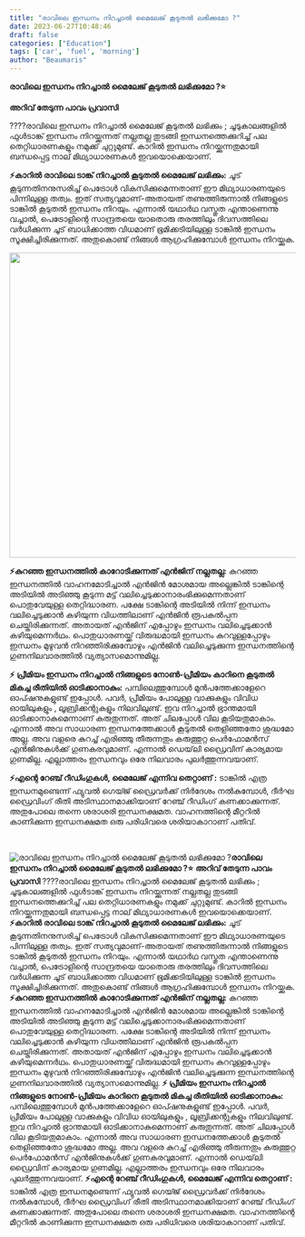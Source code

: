 ```yaml
---
title: "രാവിലെ ഇന്ധനം നിറച്ചാൽ മൈലേജ് കൂടുതൽ ലഭിക്കുമോ ?"
date: 2023-06-27T10:48:46
draft: false
categories: ["Education"]
tags: ['car', 'fuel', 'morning']
author: "Beaumaris"
---
```


<strong>രാവിലെ ഇന്ധനം നിറച്ചാൽ മൈലേജ് കൂടുതൽ ലഭിക്കുമോ ?⭐</strong>

<strong>അറിവ് തേടുന്ന പാവം പ്രവാസി</strong>

????രാവിലെ ഇന്ധനം നിറച്ചാൽ മൈലേജ് കൂടുതൽ ലഭിക്കും ; ചൂടുകാലങ്ങളിൽ ഫുൾടാങ്ക് ഇന്ധനം നിറയ്ക്കുന്നത് നല്ലതല്ല തുടങ്ങി ഇന്ധനത്തെക്കുറിച്ച് പല തെറ്റിധാരണകളും നമുക്ക് ചുറ്റുമുണ്ട്. കാറിൽ ഇന്ധനം നിറയ്ക്കുന്നതുമായി ബന്ധപ്പെട്ട നാല് മിഥ്യാധാരണകൾ ഇവയൊക്കെയാണ്.

<strong>⚡കാറിൽ രാവിലെ ടാങ്ക് നിറച്ചാൽ കൂടുതൽ മൈലേജ് ലഭിക്കും:</strong>
ചൂട് കൂടുന്നതിനനുസരിച്ച് പെട്രോൾ വികസിക്കുമെന്നതാണ് ഈ മിഥ്യാധാരണയുടെ പിന്നിലുള്ള തത്വം. ഇത് സത്യവുമാണ്-അതായത് തണുത്തിരുന്നാൽ നിങ്ങളുടെ ടാങ്കിൽ കൂടുതൽ ഇന്ധനം നിറയും. എന്നാൽ യഥാർഥ വസ്തുത എന്താണെന്നു വച്ചാൽ, പെട്രോളിന്റെ സാന്ദ്രതയെ യാതൊരു തരത്തിലും ദിവസത്തിലെ വർധിക്കുന്ന ചൂട് ബാധിക്കാത്ത വിധമാണ് ഭൂമിക്കടിയിലുള്ള ടാങ്കിൽ ഇന്ധനം സൂക്ഷിച്ചിരിക്കുന്നത്. അതുകൊണ്ട് നിങ്ങൾ ആഗ്രഹിക്കുമ്പോൾ ഇന്ധനം നിറയ്ക്കുക.

<a href="https://cdn.boolokam.com/articles/2023/06/ffffff-14.jpg"><img class=" wp-image-401276" src="https://cdn.boolokam.com/articles/2023/06/ffffff-14.jpg" alt="" width="806" height="537" /></a>

<strong>⚡കുറഞ്ഞ ഇന്ധനത്തിൽ കാറോടിക്കുന്നത് എൻജിന് നല്ലതല്ല:</strong>
കുറഞ്ഞ ഇന്ധനത്തിൽ വാഹനമോടിച്ചാൽ എൻജിൻ മോശമായ അല്ലെങ്കിൽ ടാങ്കിന്റെ അടിയിൽ അടിഞ്ഞു കൂടുന്ന മട്ട് വലിച്ചെടുക്കാനാരംഭിക്കുമെന്നതാണ് പൊതുവേയുള്ള തെറ്റിദ്ധാരണ. പക്ഷേ ടാങ്കിന്റെ അടിയിൽ നിന്ന് ഇന്ധനം വലിച്ചെടുക്കാൻ കഴിയുന്ന വിധത്തിലാണ് എൻജിൻ രൂപകൽപ്പന ചെയ്തിരിക്കുന്നത്. അതായത് എൻജിന് എപ്പോഴും ഇന്ധനം വലിച്ചെടുക്കാൻ കഴിയുമെന്നർഥം. പൊതുധാരണയ്ക്ക് വിരുദ്ധമായി ഇന്ധനം കുറവുള്ളപ്പോഴും ഇന്ധനം മുഴുവൻ നിറഞ്ഞിരിക്കുമ്പോഴും എൻജിൻ വലിച്ചെടുക്കുന്ന ഇന്ധനത്തിന്റെ ഗുണനിലവാരത്തിൽ വ്യത്യാസമൊന്നുമില്ല.

<strong>⚡ പ്രീമിയം ഇന്ധനം നിറച്ചാൽ നിങ്ങളുടെ നോൺ-പ്രീമിയം കാറിനെ കൂടുതൽ മികച്ച രീതിയിൽ ഓടിക്കാനാകും:</strong>
പമ്പിലെത്തുമ്പോൾ മുൻപത്തേക്കാളേറെ ഓപ്ഷനുകളുണ്ട് ഇപ്പോൾ. പവർ, പ്രീമിയം പോലുള്ള വാക്കുകളും വിവിധ ഓയിലുകളും , ലൂബ്രിക്കന്റുകളും നിലവിലുണ്ട്. ഇവ നിറച്ചാൽ ഭ്രാന്തമായി ഓടിക്കാനാകുമെന്നാണ് കരുതുന്നത്. അത് ചിലപ്പോൾ വില കൂടിയതുമാകാം. എന്നാൽ അവ സാധാരണ ഇന്ധനത്തേക്കാൾ കൂടുതൽ തെളിഞ്ഞതോ ശുദ്ധമോ അല്ല. അവ വളരെ കുറച്ച് എരിഞ്ഞു തീരുന്നതും കരുത്തുറ്റ പെർഫോമൻസ് എൻജിനുകൾക്ക് ഗുണകരവുമാണ്. എന്നാൽ ഡെയ്‌ലി ഡ്രൈവിന് കാര്യമായ ഗുണമില്ല. എല്ലാത്തരം ഇന്ധനവും ഒരേ നിലവാരം പുലർത്തുന്നവയാണ്.

<strong>⚡എന്റെ റേഞ്ച് റീഡിംഗുകൾ, മൈലേജ് എന്നിവ തെറ്റാണ് :</strong>
ടാങ്കിൽ എത്ര ഇന്ധനമുണ്ടെന്ന് ഫ്യുവൽ ഗെയ്ജ് ഡ്രൈവർക്ക് നിർദേശം നൽകുമ്പോൾ, ദീർഘ ഡ്രൈവിംഗ് രീതി അടിസ്ഥാനമാക്കിയാണ് റേഞ്ച് റീഡിംഗ് കണക്കാക്കുന്നത്. അതുപോലെ തന്നെ ശരാശരി ഇന്ധനക്ഷമത. വാഹനത്തിന്റെ മീറ്ററിൽ കാണിക്കുന്ന ഇന്ധനക്ഷമത ഒരു പരിധിവരെ ശരിയാകാറാണ് പതിവ്.

&nbsp;


![രാവിലെ ഇന്ധനം നിറച്ചാൽ മൈലേജ് കൂടുതൽ ലഭിക്കുമോ ?](https://cdn.boolokam.com/articles/2023/06/ffffff-14.jpg)**രാവിലെ ഇന്ധനം നിറച്ചാൽ മൈലേജ് കൂടുതൽ ലഭിക്കുമോ ?⭐** **അറിവ് തേടുന്ന പാവം പ്രവാസി** ????രാവിലെ ഇന്ധനം നിറച്ചാൽ മൈലേജ് കൂടുതൽ ലഭിക്കും ; ചൂടുകാലങ്ങളിൽ ഫുൾടാങ്ക് ഇന്ധനം നിറയ്ക്കുന്നത് നല്ലതല്ല തുടങ്ങി ഇന്ധനത്തെക്കുറിച്ച് പല തെറ്റിധാരണകളും നമുക്ക് ചുറ്റുമുണ്ട്. കാറിൽ ഇന്ധനം നിറയ്ക്കുന്നതുമായി ബന്ധപ്പെട്ട നാല് മിഥ്യാധാരണകൾ ഇവയൊക്കെയാണ്. **⚡കാറിൽ രാവിലെ ടാങ്ക് നിറച്ചാൽ കൂടുതൽ മൈലേജ് ലഭിക്കും:** ചൂട് കൂടുന്നതിനനുസരിച്ച് പെട്രോൾ വികസിക്കുമെന്നതാണ് ഈ മിഥ്യാധാരണയുടെ പിന്നിലുള്ള തത്വം. ഇത് സത്യവുമാണ്-അതായത് തണുത്തിരുന്നാൽ നിങ്ങളുടെ ടാങ്കിൽ കൂടുതൽ ഇന്ധനം നിറയും. എന്നാൽ യഥാർഥ വസ്തുത എന്താണെന്നു വച്ചാൽ, പെട്രോളിന്റെ സാന്ദ്രതയെ യാതൊരു തരത്തിലും ദിവസത്തിലെ വർധിക്കുന്ന ചൂട് ബാധിക്കാത്ത വിധമാണ് ഭൂമിക്കടിയിലുള്ള ടാങ്കിൽ ഇന്ധനം സൂക്ഷിച്ചിരിക്കുന്നത്. അതുകൊണ്ട് നിങ്ങൾ ആഗ്രഹിക്കുമ്പോൾ ഇന്ധനം നിറയ്ക്കുക. [](https://cdn.boolokam.com/articles/2023/06/ffffff-14.jpg) **⚡കുറഞ്ഞ ഇന്ധനത്തിൽ കാറോടിക്കുന്നത് എൻജിന് നല്ലതല്ല:** കുറഞ്ഞ ഇന്ധനത്തിൽ വാഹനമോടിച്ചാൽ എൻജിൻ മോശമായ അല്ലെങ്കിൽ ടാങ്കിന്റെ അടിയിൽ അടിഞ്ഞു കൂടുന്ന മട്ട് വലിച്ചെടുക്കാനാരംഭിക്കുമെന്നതാണ് പൊതുവേയുള്ള തെറ്റിദ്ധാരണ. പക്ഷേ ടാങ്കിന്റെ അടിയിൽ നിന്ന് ഇന്ധനം വലിച്ചെടുക്കാൻ കഴിയുന്ന വിധത്തിലാണ് എൻജിൻ രൂപകൽപ്പന ചെയ്തിരിക്കുന്നത്. അതായത് എൻജിന് എപ്പോഴും ഇന്ധനം വലിച്ചെടുക്കാൻ കഴിയുമെന്നർഥം. പൊതുധാരണയ്ക്ക് വിരുദ്ധമായി ഇന്ധനം കുറവുള്ളപ്പോഴും ഇന്ധനം മുഴുവൻ നിറഞ്ഞിരിക്കുമ്പോഴും എൻജിൻ വലിച്ചെടുക്കുന്ന ഇന്ധനത്തിന്റെ ഗുണനിലവാരത്തിൽ വ്യത്യാസമൊന്നുമില്ല. **⚡ പ്രീമിയം ഇന്ധനം നിറച്ചാൽ നിങ്ങളുടെ നോൺ-പ്രീമിയം കാറിനെ കൂടുതൽ മികച്ച രീതിയിൽ ഓടിക്കാനാകും:** പമ്പിലെത്തുമ്പോൾ മുൻപത്തേക്കാളേറെ ഓപ്ഷനുകളുണ്ട് ഇപ്പോൾ. പവർ, പ്രീമിയം പോലുള്ള വാക്കുകളും വിവിധ ഓയിലുകളും , ലൂബ്രിക്കന്റുകളും നിലവിലുണ്ട്. ഇവ നിറച്ചാൽ ഭ്രാന്തമായി ഓടിക്കാനാകുമെന്നാണ് കരുതുന്നത്. അത് ചിലപ്പോൾ വില കൂടിയതുമാകാം. എന്നാൽ അവ സാധാരണ ഇന്ധനത്തേക്കാൾ കൂടുതൽ തെളിഞ്ഞതോ ശുദ്ധമോ അല്ല. അവ വളരെ കുറച്ച് എരിഞ്ഞു തീരുന്നതും കരുത്തുറ്റ പെർഫോമൻസ് എൻജിനുകൾക്ക് ഗുണകരവുമാണ്. എന്നാൽ ഡെയ്‌ലി ഡ്രൈവിന് കാര്യമായ ഗുണമില്ല. എല്ലാത്തരം ഇന്ധനവും ഒരേ നിലവാരം പുലർത്തുന്നവയാണ്. **⚡എന്റെ റേഞ്ച് റീഡിംഗുകൾ, മൈലേജ് എന്നിവ തെറ്റാണ് :** ടാങ്കിൽ എത്ര ഇന്ധനമുണ്ടെന്ന് ഫ്യുവൽ ഗെയ്ജ് ഡ്രൈവർക്ക് നിർദേശം നൽകുമ്പോൾ, ദീർഘ ഡ്രൈവിംഗ് രീതി അടിസ്ഥാനമാക്കിയാണ് റേഞ്ച് റീഡിംഗ് കണക്കാക്കുന്നത്. അതുപോലെ തന്നെ ശരാശരി ഇന്ധനക്ഷമത. വാഹനത്തിന്റെ മീറ്ററിൽ കാണിക്കുന്ന ഇന്ധനക്ഷമത ഒരു പരിധിവരെ ശരിയാകാറാണ് പതിവ്. 
